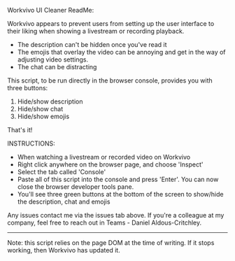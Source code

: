 Workvivo UI Cleaner ReadMe:

Workvivo appears to prevent users from setting up the user interface to their liking when showing a livestream or recording playback.

- The description can't be hidden once you've read it
- The emojis that overlay the video can be annoying and get in the way of adjusting video settings.
- The chat can be distracting

This script, to be run directly in the browser console, provides you with three buttons:
1. Hide/show description
2. Hide/show chat
3. Hide/show emojis

That's it!


INSTRUCTIONS:
 - When watching a livestream or recorded video on Workvivo
 - Right click anywhere on the browser page, and choose 'Inspect'
 - Select the tab called 'Console'
 - Paste all of this script into the console and press 'Enter'. You can now close the browser developer tools pane.
 - You'll see three green buttons at the bottom of the screen to show/hide the description, chat and emojis 
 
 Any issues contact me via the issues tab above. If you're a colleague at my company, feel free to reach out in Teams - Daniel Aldous-Critchley.


---
Note: this script relies on the page DOM at the time of writing. If it stops working, then Workvivo has updated it.
